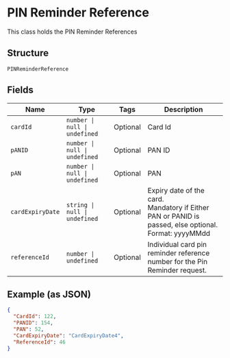 
# PIN Reminder Reference

This class holds the PIN Reminder References

## Structure

`PINReminderReference`

## Fields

| Name | Type | Tags | Description |
|  --- | --- | --- | --- |
| `cardId` | `number \| null \| undefined` | Optional | Card Id |
| `pANID` | `number \| null \| undefined` | Optional | PAN ID |
| `pAN` | `number \| null \| undefined` | Optional | PAN |
| `cardExpiryDate` | `string \| null \| undefined` | Optional | Expiry date of the card.<br>Mandatory if Either PAN or PANID is passed, else optional.<br>Format: yyyyMMdd |
| `referenceId` | `number \| undefined` | Optional | Individual card pin reminder reference number for the Pin Reminder request. |

## Example (as JSON)

```json
{
  "CardId": 122,
  "PANID": 154,
  "PAN": 52,
  "CardExpiryDate": "CardExpiryDate4",
  "ReferenceId": 46
}
```

